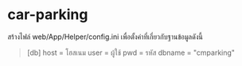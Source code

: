 # car-parking
สร้างไฟล์ web/App/Helper/config.ini เพื่อตั้งค่าที่เกี่ยวกับฐานข้อมูลดังนี้

>[db]
>host = โฮสเนม
>user = ผู้ใช้
>pwd = รหัส
>dbname = "cmparking"
